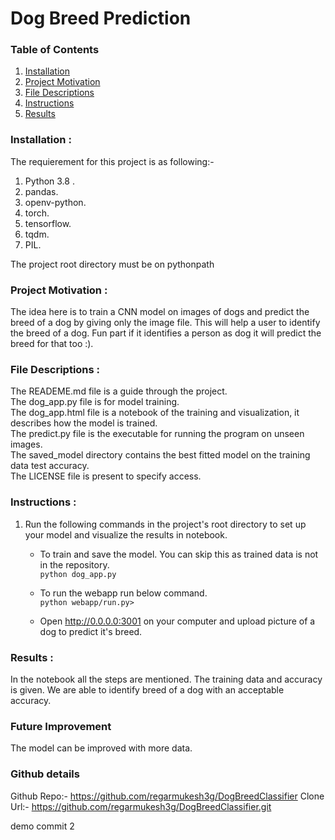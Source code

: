 # Dog Breed Prediction

### Table of Contents

1. [Installation](#Installation)
2. [Project Motivation](#Motivation)
3. [File Descriptions](#descriptions)
4. [Instructions](#Instructions)
5. [Results](#Results)


### Installation <a name='Installation'>:
The requierement for this project is as following:- <br>
 1. Python 3.8 .
 2. pandas.
 3. openv-python.
 4. torch.
 5. tensorflow.
 6. tqdm.
 7. PIL.
 
The project root directory must be on pythonpath
 
 
### Project Motivation <a name='Motivation'>:
The idea here is to train a CNN model on images of dogs and predict the breed of a dog by
 giving only the image file. This will help a user to identify the breed of a dog. Fun part
 if it identifies a person as dog it will predict the breed for that too :).
 

### File Descriptions <a name='descriptions'>:
The READEME.md file is a guide through the project.<br>
The dog_app.py file is for model training.<br>
The dog_app.html file is a notebook of the training and visualization, it describes how the model is trained.<br>
The predict.py file is the executable for running the program on unseen images.<br>
The saved_model directory contains the best fitted model on the training data test accuracy.<br>
The LICENSE file is present to specify access.<br>

### Instructions <a name='Instructions'>:
1. Run the following commands in the project's root directory to set up your model and visualize the results in notebook.

    - To train and save the model. You can skip this as trained data is not in the repository.<br>
        `python dog_app.py`
    - To run the webapp run below command.<br>
        `python webapp/run.py>`
        
    - Open http://0.0.0.0:3001 on your computer and upload picture of a dog to predict it's breed.


### Results <a name='Results'>:
In the notebook all the steps are mentioned. The training data and accuracy is given.
We are able to identify breed of a dog with an acceptable accuracy.

### Future Improvement 
The model can be improved with more data.

### Github details
Github Repo:- https://github.com/regarmukesh3g/DogBreedClassifier
Clone Url:- https://github.com/regarmukesh3g/DogBreedClassifier.git


demo commit 2